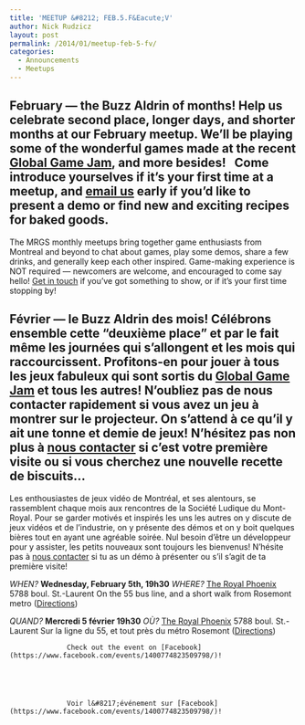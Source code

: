 ```yaml
---
title: 'MEETUP &#8212; FEB.5.F&Eacute;V'
author: Nick Rudzicz
layout: post
permalink: /2014/01/meetup-feb-5-fv/
categories:
  - Announcements
  - Meetups
---
```



February &#8212; the Buzz Aldrin of months! Help us celebrate second place, longer days, and shorter months at our February meetup. We&#8217;ll be playing some of the wonderful games made at the recent [Global Game Jam](http://globalgamejam.org/), and more besides!
 &nbsp;
Come introduce yourselves if it&#8217;s your first time at a meetup, and [email us](mailto:bakedgoods@mrgs.ca) early if you&#8217;d like to present a demo or find new and exciting recipes for baked goods.
 &nbsp;
 &nbsp;
 &nbsp;
---
The MRGS monthly meetups bring together game enthusiasts from Montreal and beyond to chat about games, play some demos, share a few drinks, and generally keep each other inspired. Game-making experience is NOT required &#8212; newcomers are welcome, and encouraged to come say hello!
[Get in touch](mailto:bakedgoods@mrgs.ca) if you&#8217;ve got something to show, or if it&#8217;s your first time stopping by!



F&eacute;vrier — le Buzz Aldrin des mois! C&eacute;l&eacute;brons ensemble cette &#8220;deuxi&egrave;me place&#8221; et par le fait m&ecirc;me les journ&eacute;es qui s&#8217;allongent et les mois qui raccourcissent. Profitons-en pour jouer &agrave; tous les jeux fabuleux qui sont sortis du [Global Game Jam](http://globalgamejam.org/) et tous les autres!
N&#8217;oubliez pas de nous contacter rapidement si vous avez un jeu &agrave; montrer sur le projecteur. On s&#8217;attend &agrave; ce qu&#8217;il y ait une tonne et demie de jeux! N&#8217;h&eacute;sitez pas non plus &agrave; [nous contacter](mailto:bakedgoods@mrgs.ca) si c&#8217;est votre premi&egrave;re visite ou si vous cherchez une nouvelle recette de biscuits&#8230;
---
Les enthousiastes de jeux vidéo de Montréal, et ses alentours, se rassemblent chaque mois aux rencontres de la Société Ludique du Mont-Royal. Pour se garder motivés et inspirés les uns les autres on y discute de jeux vidéos et de l&#8217;industrie, on y présente des démos et on y boit quelques bières tout en ayant une agréable soirée. Nul besoin d&#8217;être un développeur pour y assister, les petits nouveaux sont toujours les bienvenus!
N&#8217;hésite pas à [nous contacter](mailto:bakedgoods@mrgs.ca) si tu as un démo à présenter ou s&#8217;il s&#8217;agit de ta première visite!



*WHEN?*
 **Wednesday, February 5th, 19h30**
*WHERE?*
 [The Royal Phoenix](http://royalphoenixbar.com/)
 5788 boul. St.-Laurent
 On the 55 bus line, and a short walk from Rosemont metro
 ([Directions](https://maps.google.com/maps?q=the+royal+phoenix))



*QUAND?*
 **Mercredi 5 f&eacute;vrier 19h30**
*OÙ?*
 [The Royal Phoenix](http://royalphoenixbar.com/)
 5788 boul. St.-Laurent
 Sur la ligne du 55, et tout près du métro Rosemont
 ([Directions](https://maps.google.com/maps?q=the+royal+phoenix))
 


                  Check out the event on [Facebook](https://www.facebook.com/events/1400774823509798/)!
                

                
                

                  Voir l&#8217;événement sur [Facebook](https://www.facebook.com/events/1400774823509798/)!

                

                
                
 &nbsp;
 &nbsp;
 &nbsp;
